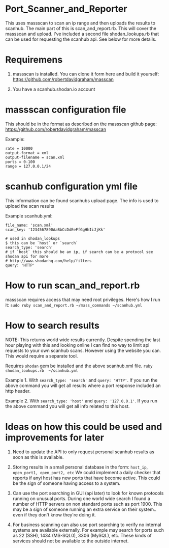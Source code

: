 # Port_Scanner_and_Reporter
This uses massscan to scan an ip range and then uploads the results
to scanhub. The main part of this is scan_and_report.rb. This will cover
the massscan and upload. I've included a second file shodan_lookups.rb
that can be used for requesting the scanhub api. See below for more details.

# Requiremens
1. massscan is installed. You can clone it form here and build it yourself:
https://github.com/robertdavidgraham/masscan

2. You have a scanhub.shodan.io account

# massscan configuration file
This should be in the format as described on the massscan github page:
https://github.com/robertdavidgraham/masscan

Example:
```
rate = 10000
output-format = xml
output-filename = scan.xml
ports = 0-100
range = 127.0.0.1/24
```

# scanhub configuration yml file
This information can be found scanhubs upload page. The info is used
to upload the scan results

Example scanhub.yml:
```
file_name: 'scan.xml'
scan_key: '1234567890AaBbCcDdEeFfGgHhIiJjKk'

# used in shodan_lookups
$ this can be `host` or `search`
search_type: 'search'
# if `host` this should be an ip, if search can be a protocol see shodan api for more
# http://www.shodanhq.com/help/filters
query: 'HTTP'
```

# How to run scan_and_report.rb
massscan requires access that may need root privileges. Here's how I run it:
`sudo ruby scan_and_report.rb ~/mass_commands ~/scanhub.yml`

# How to search results
NOTE: This returns world wide results currently. Despite spending the last hour
playing with this and looking online I can find no way to limit api requests
to your own scanhub scans. However using the website you can. This would
require a separate tool.

Requires `shodan` gem be installed and the above scanhub.xml file.
`ruby shodan_lookups.rb  ~/scanhub.yml`

Example 1. With `search_type: 'search'` and `query: 'HTTP'`. If you run the above command
you will get all results where a port response included an http header.

Example 2. With `search_type: 'host'` and `query: '127.0.0.1'`. If you run the above command
you will get all info related to this host.

# Ideas on how this could be used and improvements for later
1. Need to update the API to only request personal scanhub results as soon
as this is available.

2. Storing results in a small personal database in the form:
`host_ip`, `open_port1, open_port2, etc`
We could implement a daily checker that reports if anyi host has new ports
that have become active. This could be the sign of someone having access to
a system.

3. Can use the port searching in GUI (api later) to look for known protocols running
on unusual ports. During one world wide search I found a number of HTTP servers
on non standard ports such as port 1900. This may be a sign of someone running
an extra service on their system.. even if they don't know they're doing it.

4. For business scanning can also use port searching to verify no internal systems are
available externally. For example may search for ports such as 22 (SSH), 1434 (MS-SQL0),
3306 (MySQL), etc. These kinds of services should not be available to the
outside internet.
